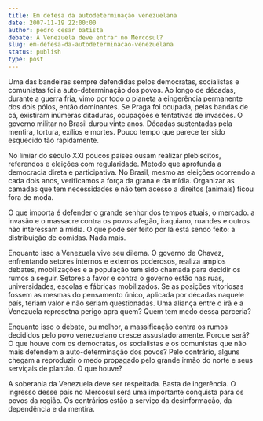 ```yaml
---
title: Em defesa da autodeterminação venezuelana
date: 2007-11-19 22:00:00
author: pedro cesar batista
debate: A Venezuela deve entrar no Mercosul?
slug: em-defesa-da-autodeterminacao-venezuelana
status: publish 
type: post
---
```


  

Uma das bandeiras sempre defendidas pelos democratas, socialistas e comunistas foi a auto-determinação dos povos. Ao longo de décadas, durante a guerra fria, vimo por todo o planeta a eingerência permanente dos dois pólos, então dominantes. Se Praga foi ocupada, pelas bandas de cá, existiram inúmeras ditaduras, ocupações e tentativas de invasões. O governo militar no Brasil durou vinte anos. Décadas sustentadas pela mentira, tortura, exílios e mortes. Pouco tempo que parece ter sido esquecido tão rapidamente.  

No limiar do século XXI poucos países ousam realizar plebiscitos, referendos e eleições com regularidade. Metodo que aprofunda a democracia direta e participativa. No Brasil, mesmo as eleições ocorrendo a cada dois anos, verificamos a força da grana e da mídia. Organizar as camadas que tem necessidades e não tem acesso a direitos (animais) ficou fora de moda.   

O que importa é defender o grande senhor dos tempos atuais, o mercado. a invasão e o massacre contra os povos afegão, iraquiano, ruandes e outros não interessam a mídia. O que pode ser feito por lá está sendo feito: a distribuição de comidas. Nada mais.  

Enquanto isso a Venezuela vive seu dilema. O governo de Chavez, enfrentando setores internos e externos poderosos, realiza amplos debates, mobilizações e a população tem sido chamada para decidir os rumos a seguir. Setores a favor e contra o governo estão nas ruas, universidades, escolas e fábricas mobilizados. Se as posições vitoriosas fossem as mesmas do pensamento único, aplicada por décadas naquele país, teriam valor e não seriam questionadas. Uma aliança entre o irã e a Venezuela represetna perigo apra quem? Quem tem medo dessa parceria?  

Enquanto isso o debate, ou melhor, a massificação contra os rumos decididos pelo povo venezuelano cresce assustadoramente. Porque será? O que houve com os democratas, os socialistas e os comunistas que não mais defendem a auto-determinação dos povos? Pelo contrário, alguns chegam a reproduzir o medo propagado pelo grande irmão do norte e seus serviçais de plantão. O que houve?  

A soberania da Venezuela deve ser respeitada. Basta de ingerência. O ingresso desse país no Mercosul será uma importante conquista para os povos da região. Os contrários estão a serviço da desinformação, da dependência e da mentira.
